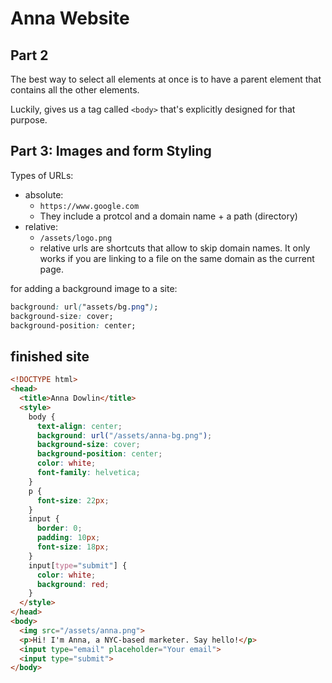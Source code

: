 # Anna Website

## Part 2

The best way to select all elements at once is to have a parent element that contains all the other elements.

Luckily, gives us a tag called `<body>` that's explicitly designed for that purpose.

## Part 3: Images and form Styling

Types of URLs:

- absolute: 
  + `https://www.google.com` 
  + They include a protcol and a domain name + a path (directory)
- relative:
  + `/assets/logo.png`
  + relative urls are shortcuts that allow to skip domain names. It only works if you are linking to a file on the same domain as the current page.

for adding a background image to a site:

```css
background: url("assets/bg.png");
background-size: cover;
background-position: center;
```

## finished site

```html
<!DOCTYPE html>
<head>
  <title>Anna Dowlin</title>
  <style>
    body {
      text-align: center;
      background: url("/assets/anna-bg.png");
      background-size: cover;
      background-position: center;
      color: white;
      font-family: helvetica;
    }
    p {
      font-size: 22px;
    }
    input {
      border: 0;
      padding: 10px;
      font-size: 18px;
    }
    input[type="submit"] {
      color: white;
      background: red;
    }
  </style>
</head>
<body>
  <img src="/assets/anna.png">
  <p>Hi! I'm Anna, a NYC-based marketer. Say hello!</p>
  <input type="email" placeholder="Your email">
  <input type="submit">
</body>
```